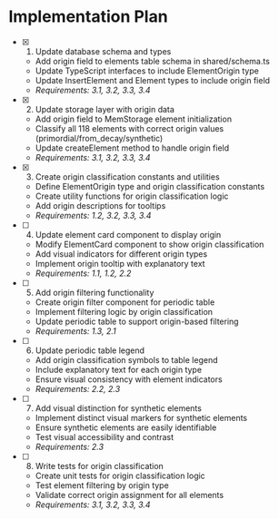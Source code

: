 # Implementation Plan

- [x] 1. Update database schema and types

  - Add origin field to elements table schema in shared/schema.ts
  - Update TypeScript interfaces to include ElementOrigin type
  - Update InsertElement and Element types to include origin field
  - _Requirements: 3.1, 3.2, 3.3, 3.4_

- [x] 2. Update storage layer with origin data

  - Add origin field to MemStorage element initialization
  - Classify all 118 elements with correct origin values (primordial/from_decay/synthetic)
  - Update createElement method to handle origin field
  - _Requirements: 3.1, 3.2, 3.3, 3.4_

- [x] 3. Create origin classification constants and utilities

  - Define ElementOrigin type and origin classification constants
  - Create utility functions for origin classification logic
  - Add origin descriptions for tooltips
  - _Requirements: 1.2, 3.2, 3.3, 3.4_

- [ ] 4. Update element card component to display origin

  - Modify ElementCard component to show origin classification
  - Add visual indicators for different origin types
  - Implement origin tooltip with explanatory text
  - _Requirements: 1.1, 1.2, 2.2_

- [ ] 5. Add origin filtering functionality

  - Create origin filter component for periodic table
  - Implement filtering logic by origin classification
  - Update periodic table to support origin-based filtering
  - _Requirements: 1.3, 2.1_

- [ ] 6. Update periodic table legend

  - Add origin classification symbols to table legend
  - Include explanatory text for each origin type
  - Ensure visual consistency with element indicators
  - _Requirements: 2.2, 2.3_

- [ ] 7. Add visual distinction for synthetic elements

  - Implement distinct visual markers for synthetic elements
  - Ensure synthetic elements are easily identifiable
  - Test visual accessibility and contrast
  - _Requirements: 2.3_

- [ ] 8. Write tests for origin classification
  - Create unit tests for origin classification logic
  - Test element filtering by origin type
  - Validate correct origin assignment for all elements
  - _Requirements: 3.1, 3.2, 3.3, 3.4_
